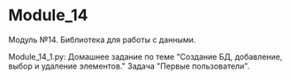 # Module_14
Модуль №14. Библиотека для работы с данными.

Module_14_1.py: Домашнее задание по теме "Создание БД, добавление, выбор и удаление элементов." Задача "Первые пользователи".
